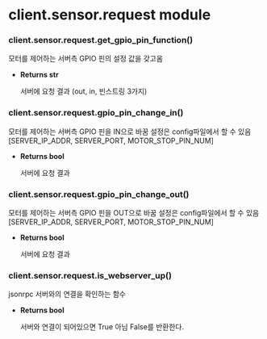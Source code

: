 # client.sensor.request module


### client.sensor.request.get_gpio_pin_function()
모터를 제어하는 서버측 GPIO 핀의 설정 값을 갖고옴


* **Returns str**

    서버에 요청 결과 (out, in, 빈스트링 3가지)



### client.sensor.request.gpio_pin_change_in()
모터를 제어하는 서버측 GPIO 핀을 IN으로 바꿈 
설정은 config파일에서 할 수 있음 [SERVER_IP_ADDR, SERVER_PORT, MOTOR_STOP_PIN_NUM]


* **Returns bool**

    서버에 요청 결과



### client.sensor.request.gpio_pin_change_out()
모터를 제어하는 서버측 GPIO 핀을 OUT으로 바꿈 
설정은 config파일에서 할 수 있음 [SERVER_IP_ADDR, SERVER_PORT, MOTOR_STOP_PIN_NUM]


* **Returns bool**

    서버에 요청 결과



### client.sensor.request.is_webserver_up()
jsonrpc 서버와의 연결을 확인하는 함수


* **Returns bool**

    서버와 연결이 되어있으면 True 아님 False를 반환한다.
